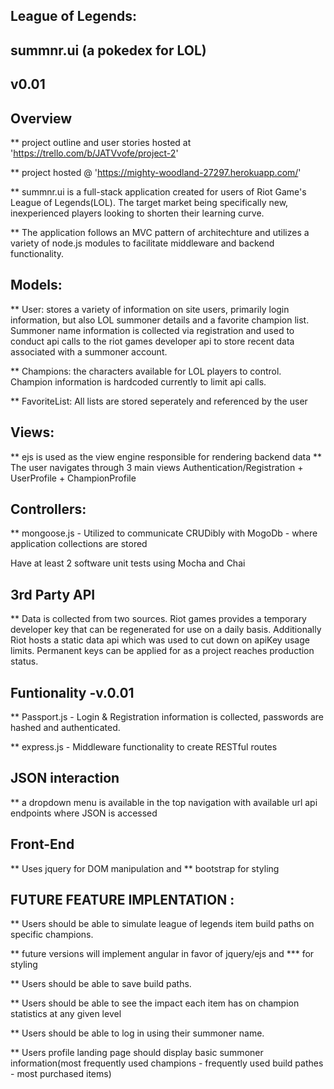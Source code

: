 ## League of Legends:
## summnr.ui (a pokedex for LOL)
## v0.01


## Overview

** project outline and user stories hosted at 'https://trello.com/b/JATVvofe/project-2'

** project hosted @ 'https://mighty-woodland-27297.herokuapp.com/'

** summnr.ui is a full-stack application created for users of Riot Game's League of Legends(LOL).
The target market being specifically new, inexperienced players looking to shorten their learning curve.

** The application follows an MVC pattern of architechture and utilizes a variety of node.js modules to facilitate middleware and backend functionality.

## Models:

** User: stores a variety of information on site users, primarily login information, but also LOL summoner details and a favorite champion list. Summoner name information is collected via registration and used to conduct api calls to the riot games developer api to store recent data associated with a summoner account.

** Champions: the characters available for LOL players to control. Champion information is hardcoded currently to limit api calls.

** FavoriteList: All lists are stored seperately and referenced by the user


## Views: 
** ejs is used as the view engine responsible for rendering backend data
** The user navigates through 3 main views
	Authentication/Registration +
	UserProfile +
	ChampionProfile


## Controllers:
** mongoose.js - Utilized to communicate CRUDibly with MogoDb - where application collections are stored

Have at least 2 software unit tests using Mocha and Chai

## 3rd Party API
** Data is collected from two sources. Riot games provides a temporary developer key that can be regenerated for use on a daily basis. Additionally Riot hosts a static data api which was used to cut down on apiKey usage limits. Permanent keys can be applied for as a project reaches production status.

## Funtionality -v.0.01
** Passport.js - Login & Registration information is collected, passwords are hashed and authenticated. 


** express.js - Middleware functionality to create RESTful routes

## JSON interaction
** a dropdown menu is available in the top navigation with available url api endpoints where JSON is accessed


## Front-End
** Uses jquery for DOM manipulation and 
** bootstrap for styling 


## FUTURE FEATURE IMPLENTATION : 

** Users should be able to simulate league of legends item build paths on specific champions.

** future versions will implement angular in favor of jquery/ejs and *** for styling

** Users should be able to save build paths.

** Users should be able to see the impact each item has on champion statistics at any given level

** Users should be able to log in using their summoner name.

** Users profile landing page should display basic summoner information(most frequently used champions - frequently used build pathes - most purchased items)
